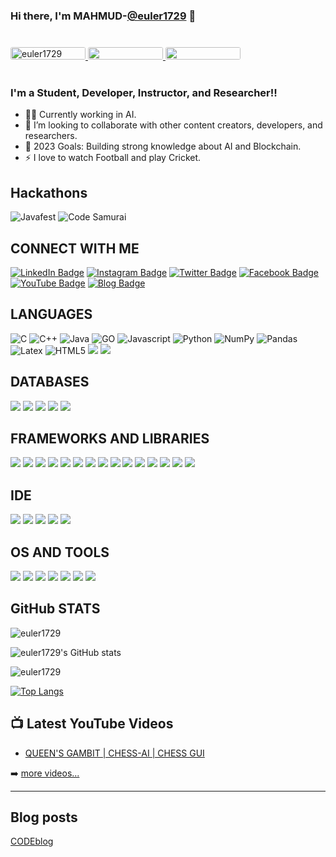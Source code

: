 ### Hi there, I'm MAHMUD-[@euler1729][linkedin] 👋

<div align="left" style="margin: 40px 0">
    <a href="https://github.com/euler1729/github-profile-views-counter">
        <img width="120px" height="20px" style="border-radius: 3px" src="https://komarev.com/ghpvc/?username=euler1729&label=Profile%20views&color=0e75b6&style=flat" alt="euler1729" />
    </a>
    <a href="https://github.com/euler1729?tab=followers">
        <img width="120px" height="20px" style="border-radius: 3px" src="https://img.shields.io/github/followers/euler1729?style=flat-square">
    </a>
    <a href="https://mhcsedu.blogspot.com/">
      <img width="120px" height="20px" style="border-radius: 3px" src="https://img.shields.io/website?label=CODEblog&style=for-the-badge&url=https%3A%2F%2Fcodestackr.com">
    </a>
</div>

### I'm a Student, Developer, Instructor, and Researcher!!

- 👨‍💻 Currently working in AI.
- 👬 I’m looking to collaborate with other content creators, developers, and researchers.
- 🥅 2023 Goals: Building strong knowledge about AI and Blockchain. 
- ⚡  I love to watch Football and play Cricket.

## Hackathons
![Javafest](https://custom-icon-badges.demolab.com/badge/Therap-Javafest-2022.svg?logo=therap%20javafest%202022&color=f4d00c)
![Code Samurai](https://custom-icon-badges.demolab.com/badge/Code-Samurai-2022.svg?logo=code%20samurai&color=5bb450)

##  CONNECT WITH ME

[![LinkedIn Badge](https://img.shields.io/badge/LinkedIn-0077B5?style=for-the-badge&logo=linkedin&logoColor=white)][linkedin] 
[![Instagram Badge](https://img.shields.io/badge/Instagram-962fbf?style=for-the-badge&logo=instagram&logoColor=white)][instagram] 
[![Twitter Badge](https://img.shields.io/badge/Twitter-1DA1F2?style=for-the-badge&logo=twitter&logoColor=white)][twitter]
[![Facebook Badge](https://img.shields.io/badge/Facebook-1877F2?style=for-the-badge&logo=facebook&logoColor=white)][facebook]
[![YouTube Badge](https://img.shields.io/badge/YouTube-FF0000?style=for-the-badge&logo=youtube&logoColor=white)][youtube] 
[![Blog Badge](https://img.shields.io/badge/Blogger-FF5722?style=for-the-badge&logo=blogger&logoColor=white)][website] 

##  LANGUAGES

![C](https://img.shields.io/badge/C-00599C?style=for-the-badge&logo=c&logoColor=white)
![C++](https://img.shields.io/badge/C%2B%2B-00599C?style=for-the-badge&logo=c%2B%2B&logoColor=white)
![Java](https://img.shields.io/badge/Java-ED8B00?style=for-the-badge&logo=java&logoColor=white)
![GO](https://img.shields.io/badge/Go-00ADD8?style=for-the-badge&logo=go&logoColor=white)
![Javascript](https://img.shields.io/badge/JavaScript-323330?style=for-the-badge&logo=javascript&logoColor=F7DF1E)
![Python](https://img.shields.io/badge/Python-FFD43B?style=for-the-badge&logo=python&logoColor=blue)
![NumPy](https://img.shields.io/badge/Numpy-777BB4?style=for-the-badge&logo=numpy&logoColor=white)
![Pandas](https://img.shields.io/badge/Pandas-2C2D72?style=for-the-badge&logo=pandas&logoColor=white)
![Latex](https://img.shields.io/badge/LaTeX-47A141?style=for-the-badge&logo=LaTeX&logoColor=white)
![HTML5](https://img.shields.io/badge/HTML5-E34F26?style=for-the-badge&logo=html5&logoColor=white)
![](https://img.shields.io/badge/PLSQL-F80000?style=for-the-badge&logo=oracle&logoColor=black)
![](https://img.shields.io/badge/Assembly-654FF0?style=for-the-badge&logo=Assembly&logoColor=white)

## DATABASES
![](https://img.shields.io/badge/Oracle-F80000?style=for-the-badge&logo=Oracle&logoColor=white)
![](https://img.shields.io/badge/PostgreSQL-316192?style=for-the-badge&logo=postgresql&logoColor=white)
![](https://img.shields.io/badge/SQLite-07405E?style=for-the-badge&logo=sqlite&logoColor=white)
![](https://img.shields.io/badge/MySQL-005C84?style=for-the-badge&logo=mysql&logoColor=white)
![](https://img.shields.io/badge/Microsoft_SQL_Server-CC2927?style=for-the-badge&logo=microsoft-sql-server&logoColor=white)


## FRAMEWORKS AND LIBRARIES
![](https://img.shields.io/badge/Node.js-339933?style=for-the-badge&logo=nodedotjs&logoColor=white)
![](https://img.shields.io/badge/Spring_Boot-F2F4F9?style=for-the-badge&logo=spring-boot)
![](https://img.shields.io/badge/React-20232A?style=for-the-badge&logo=react&logoColor=61DAFB)
![](https://img.shields.io/badge/Shell_Script-121011?style=for-the-badge&logo=gnu-bash&logoColor=white)
![](https://img.shields.io/badge/conda-342B029.svg?&style=for-the-badge&logo=anaconda&logoColor=white)
![](https://img.shields.io/badge/Express.js-000000?style=for-the-badge&logo=express&logoColor=white)
![](https://img.shields.io/badge/gradle-02303A?style=for-the-badge&logo=gradle&logoColor=white)
![](https://img.shields.io/badge/Jupyter-F37626.svg?&style=for-the-badge&logo=Jupyter&logoColor=white)
![](https://img.shields.io/badge/Material%20UI-007FFF?style=for-the-badge&logo=mui&logoColor=white)
![](https://img.shields.io/badge/npm-CB3837?style=for-the-badge&logo=npm&logoColor=white)
![](https://img.shields.io/badge/Postman-FF6C37?style=for-the-badge&logo=Postman&logoColor=white)
![](https://img.shields.io/badge/Tailwind_CSS-38B2AC?style=for-the-badge&logo=tailwind-css&logoColor=white)
![](https://img.shields.io/badge/Swagger-85EA2D?style=for-the-badge&logo=Swagger&logoColor=white)
![](https://img.shields.io/badge/Vue.js-35495E?style=for-the-badge&logo=vuedotjs&logoColor=4FC08D)
![](https://img.shields.io/badge/Vite-B73BFE?style=for-the-badge&logo=vite&logoColor=FFD62E)


## IDE
![](https://img.shields.io/badge/Android_Studio-3DDC84?style=for-the-badge&logo=android-studio&logoColor=white)
![](https://img.shields.io/badge/Arduino_IDE-00979D?style=for-the-badge&logo=arduino&logoColor=white)
![](https://img.shields.io/badge/IntelliJ_IDEA-000000.svg?style=for-the-badge&logo=intellij-idea&logoColor=white)
![](https://img.shields.io/badge/VIM-%2311AB00.svg?&style=for-the-badge&logo=vim&logoColor=white)
![](https://img.shields.io/badge/VSCode-0078D4?style=for-the-badge&logo=visual%20studio%20code&logoColor=white)

## OS AND TOOLS
![](https://img.shields.io/badge/Linux-FCC624?style=for-the-badge&logo=linux&logoColor=black)
![](https://img.shields.io/badge/Pop!_OS-48B9C7?style=for-the-badge&logo=Pop!_OS&logoColor=white)
![](https://img.shields.io/badge/Ubuntu-E95420?style=for-the-badge&logo=ubuntu&logoColor=white)
![](https://img.shields.io/badge/GIT-E44C30?style=for-the-badge&logo=git&logoColor=white)
![](https://img.shields.io/badge/GNU%20Bash-4EAA25?style=for-the-badge&logo=GNU%20Bash&logoColor=white)
![](https://img.shields.io/badge/Overleaf-47A141?style=for-the-badge&logo=Overleaf&logoColor=white)
![](https://img.shields.io/badge/Notion-000000?style=for-the-badge&logo=notion&logoColor=white)

## GitHub STATS

<img src="https://github-profile-summary-cards.vercel.app/api/cards/profile-details?username=euler1729&theme=dracula" alt="euler1729"/>

![euler1729's GitHub stats](https://github-readme-stats.vercel.app/api?username=euler1729&show_icons=true&theme=dracula)

<img src="https://github-readme-streak-stats.herokuapp.com/?user=euler1729&show_icons=true&theme=dracula" alt="euler1729" />

[![Top Langs](https://github-readme-stats.vercel.app/api/top-langs/?username=euler1729&layout=compact&theme=dracula)](https://github.com/euler1729/github-readme-stats)



## 📺 Latest YouTube Videos

<!-- YOUTUBE:START -->
- [QUEEN'S GAMBIT | CHESS-AI | CHESS GUI](https://youtu.be/hsuMl18Xibo)
<!-- YOUTUBE:END -->

➡️ [more videos...](https://www.youtube.com/channel/UCTYC-Qzv_uABEmHFZ3-c13g)

---

## Blog posts
<!-- BLOG-POST-LIST:START -->
[CODEblog][website] 
<!-- BLOG-POST-LIST:END -->


[website]: https://mhcsedu.blogspot.com/
[twitter]: https://twitter.com/eulers1729
[facebook]: https://www.facebook.com/euler1729
[youtube]: https://www.youtube.com/channel/UCTYC-Qzv_uABEmHFZ3-c13g
[instagram]: https://www.instagram.com/euler_1729/
[linkedin]: https://www.linkedin.com/in/euler1729/
[GitHub]: https://github.com/euler1729/
[vscode]: https://visualstudio.microsoft.com/
[html5]: https://www.w3schools.com/html/
[saas]: https://www.salesforce.com/in/saas/
[react]: https://reactjs.org/
[gatsby]: https://www.gatsbyjs.com/
[graphql]: https://graphql.org/community/
[nodejs]: https://nodejs.org/en/
[deno]: https://deno.land/
[sql]: https://www.w3schools.com/sql/default.Asp
[mysql]: https://www.mysql.com/
[mongodb]: https://www.mongodb.com/
[git]: https://git-scm.com/
[github]: https://github.com/
[terminal]: https://ubuntu.com/tutorials/command-line-for-beginners#1-overview
[java]: [https://softmany.com/wp-content/uploads/2017/08/Java-Runtime-Environment-for-Windows.png](https://www.java.com/en/)
[android_studio]: https://developer.android.com/
[gmail]: mahmudul.hhh@gmail.com
